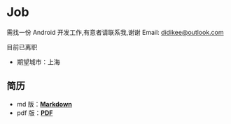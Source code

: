 # Job

需找一份 Android 开发工作,有意者请联系我,谢谢 Email: [didikee@outlook.com](didikee@outlook.com)

目前已离职

- 期望城市：上海

## 简历

- md 版：**[Markdown](https://github.com/didikee/Job/blob/master/%E7%AE%80%E5%8E%86.md)**
- pdf 版：**[PDF](https://github.com/didikee/Job/blob/master/%E7%AE%80%E5%8E%86.pdf)**